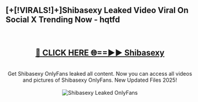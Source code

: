 <h2>[+[!VIRALS!]+]Shibasexy Leaked Video Viral On Social X Trending Now - hqtfd</h2>
<br>
<div align="center">
<h2><a href="https://libra.edu.pl?Shibasexy" rel="nofollow">🔴 CLICK HERE 🌐==►► Shibasexy</a></h2>
<br>
Get Shibasexy OnlyFans leaked all content. Now you can access all videos and pictures of Shibasexy OnlyFans. New Updated Files 2025!
<br>
<br>
<a href="https://libra.edu.pl?Shibasexy" rel="nofollow" data-target="animated-image.originalLink"><img src="https://i.ibb.co.com/WyWwxjT/player-gif2.gif" alt="Shibasexy Leaked OnlyFans" style="max-width: 100%; display: inline-block;" data-target="animated-image.originalImage"></a>
</div>
<br>
